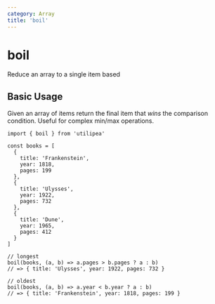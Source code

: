 ```yaml
---
category: Array
title: 'boil'
---
```


# boil

Reduce an array to a single item based

## Basic Usage

Given an array of items return the final item that *wins* the comparison condition. Useful for complex min/max operations.

```ts{22,26}
import { boil } from 'utilipea'

const books = [
  {
    title: 'Frankenstein',
    year: 1818,
    pages: 199
  },
  {
    title: 'Ulysses',
    year: 1922,
    pages: 732
  },
  {
    title: 'Dune',
    year: 1965,
    pages: 412
  }
]

// longest
boil(books, (a, b) => a.pages > b.pages ? a : b)
// => { title: 'Ulysses', year: 1922, pages: 732 }

// oldest
boil(books, (a, b) => a.year < b.year ? a : b)
// => { title: 'Frankenstein', year: 1818, pages: 199 }
```
